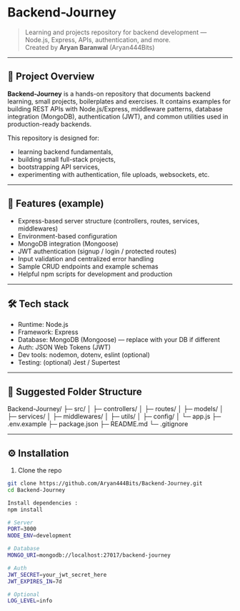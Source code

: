 # Backend-Journey

> Learning and projects repository for backend development — Node.js, Express, APIs, authentication, and more.  
> Created by **Aryan Baranwal** (Aryan444Bits)

---

## 🚀 Project Overview

**Backend-Journey** is a hands-on repository that documents backend learning, small projects, boilerplates and exercises. It contains examples for building REST APIs with Node.js/Express, middleware patterns, database integration (MongoDB), authentication (JWT), and common utilities used in production-ready backends.

This repository is designed for:
- learning backend fundamentals,
- building small full-stack projects,
- bootstrapping API services,
- experimenting with authentication, file uploads, websockets, etc.

---

## 🧭 Features (example)
- Express-based server structure (controllers, routes, services, middlewares)
- Environment-based configuration
- MongoDB integration (Mongoose)
- JWT authentication (signup / login / protected routes)
- Input validation and centralized error handling
- Sample CRUD endpoints and example schemas
- Helpful npm scripts for development and production

---

## 🛠️ Tech stack

- Runtime: Node.js
- Framework: Express
- Database: MongoDB (Mongoose) — replace with your DB if different
- Auth: JSON Web Tokens (JWT)
- Dev tools: nodemon, dotenv, eslint (optional)
- Testing: (optional) Jest / Supertest

---

## 📁 Suggested Folder Structure

Backend-Journey/
├─ src/
│ ├─ controllers/
│ ├─ routes/
│ ├─ models/
│ ├─ services/
│ ├─ middlewares/
│ ├─ utils/
│ ├─ config/
│ └─ app.js
├─ .env.example
├─ package.json
├─ README.md
└─ .gitignore


---

## ⚙️ Installation

1. Clone the repo
```bash
git clone https://github.com/Aryan444Bits/Backend-Journey.git
cd Backend-Journey

Install dependencies :
npm install

# Server
PORT=3000
NODE_ENV=development

# Database
MONGO_URI=mongodb://localhost:27017/backend-journey

# Auth
JWT_SECRET=your_jwt_secret_here
JWT_EXPIRES_IN=7d

# Optional
LOG_LEVEL=info


